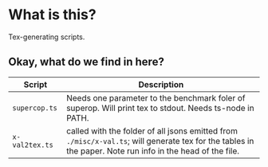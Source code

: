 # What is this?

Tex-generating scripts.



## Okay, what do we find in here?

| Script | Description |
|-----|----
| `supercop.ts`       | Needs one parameter to the benchmark foler of superop. Will print tex to stdout. Needs ts-node in PATH. |
| `x-val2tex.ts`      | called with the folder of all jsons emitted from `./misc/x-val.ts`; will generate tex for the tables in the paper. Note run info in the head of the file. |

